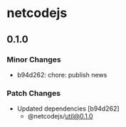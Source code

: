 # netcodejs

## 0.1.0

### Minor Changes

-   b94d262: chore: publish news

### Patch Changes

-   Updated dependencies [b94d262]
    -   @netcodejs/util@0.1.0

